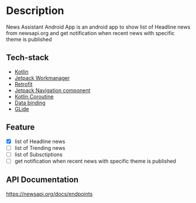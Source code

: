 # Description
News Assistant Android App is an android app to show list of Headline news from newsapi.org and get notification when recent news with specific theme is published

## Tech-stack
* [Kotlin](https://kotlinlang.org/) 
* [Jetpack Workmanager](https://medium.com/androiddevelopers/workmanager-basics-beba51e94048)
* [Retrofit](http://square.github.io/retrofit/)
* [Jetpack Navigation component](https://developer.android.com/guide/navigation/navigation-getting-started)
* [Kotlin Coroutine](https://github.com/Kotlin/kotlinx.coroutines)
* [Data binding]()
* [GLide]()

## Feature
* [X] list of Headline news 
* [ ] list of Trending news
* [ ] list of Subsctiptions  
* [ ] get notification when recent news with specific theme is published

## API Documentation
https://newsapi.org/docs/endpoints
